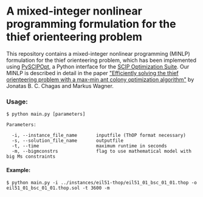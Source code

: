# A mixed-integer nonlinear programming formulation for the thief orienteering problem

This repository contains a mixed-integer nonlinear programming (MINLP) formulation for the thief orienteering problem, which has been implemented using [PySCIPOpt](https://github.com/scipopt/PySCIPOpt), a Python interface for the [SCIP Optimization Suite](https://www.scipopt.org/). Our MINLP is described in detail in the paper ["Efficiently solving the thief orienteering problem with a max-min ant colony optimization algorithm"](https://cdn.shopify.com/s/files/1/0787/7841/products/3_563d6937-2fb2-42e8-a0e4-aacc75daf4f0.png?v=1557918086) by Jonatas B. C. Chagas and Markus Wagner.

### Usage:

```console
$ python main.py [parameters]

Parameters:

  -i, --instance_file_name       inputfile (ThOP format necessary)
  -s, --solution_file_name       outputfile
  -t, --time                     maximum runtime in seconds
  -m, --bigmconstrs              flag to use mathematical model with big Ms constraints
```

#### Example:

```console
$ python main.py -i ../instances/eil51-thop/eil51_01_bsc_01_01.thop -o eil51_01_bsc_01_01.thop.sol -t 3600 -m 
```
